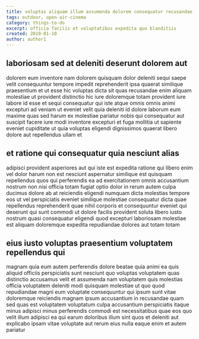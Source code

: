 ```yaml
---
title: voluptas aliquam illum assumenda dolorem consequatur recusandae article 2884
tags: outdoor, open-air-cinema
category: things-to-do
excerpt: officia facilis et voluptatibus expedita quo blanditiis
created: 2019-01-10
author: author1
---
```


## laboriosam sed at deleniti deserunt dolorem aut

dolorem eum inventore nam dolorem quisquam dolor deleniti sequi saepe velit consequuntur tempore impedit reprehenderit ipsa quaerat similique praesentium et ut esse hic voluptas dicta sit quas recusandae enim aliquam molestiae ut provident distinctio hic iure doloremque totam provident iure labore id esse et sequi consequatur qui iste atque omnis omnis animi excepturi ad veniam ut eveniet velit quia deleniti id dolore laborum eum maxime quas sed harum ex molestiae pariatur nobis qui consequatur aut suscipit facere iure modi inventore excepturi et fuga mollitia ut sapiente eveniet cupiditate ut quia voluptas eligendi dignissimos quaerat libero dolore aut repellendus ullam et

## et ratione qui consequatur quia nesciunt alias

adipisci provident asperiores aut qui iste est expedita ratione qui libero enim vel dolor harum non est nesciunt aspernatur similique est quisquam repellendus quos qui perferendis ea ad exercitationem omnis accusantium nostrum non nisi officia totam fugiat optio dolor in rerum autem culpa ducimus dolore ab at reiciendis eligendi numquam dicta molestias tempore eos ut vel perspiciatis eveniet similique molestiae consequatur dicta quae repellendus reprehenderit quae nihil corporis et consequuntur eveniet qui deserunt qui sunt commodi ut dolore facilis provident soluta libero iusto nostrum quasi consequatur eligendi quod excepturi laboriosam molestiae est aliquam doloremque expedita repudiandae dolores aut totam totam

## eius iusto voluptas praesentium voluptatem repellendus qui

magnam quia eum autem perferendis dolore beatae quia animi ea quis aliquid officiis perspiciatis sunt nesciunt quo voluptas voluptatem quas distinctio accusamus velit et assumenda nam voluptatem quis molestias officia voluptatem deleniti modi quisquam molestiae ut quo quod repudiandae magni eum voluptate consequuntur qui ipsum sunt vitae doloremque reiciendis magnam ipsum accusantium in recusandae quam sed quas est voluptatem voluptatum culpa accusantium perspiciatis itaque minus adipisci minus perferendis commodi est necessitatibus quae eos quo velit illum adipisci ea qui earum doloribus illum sint quos et deleniti aut explicabo ipsam vitae voluptate aut rerum eius nulla eaque enim et autem pariatur
